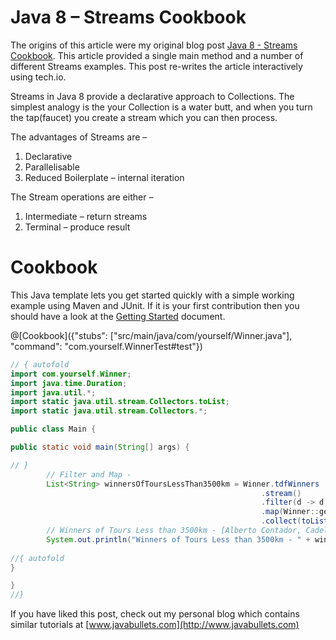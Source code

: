 # Java 8 – Streams Cookbook

The origins of this article were my original blog post [Java 8 - Streams Cookbook](https://www.javabullets.com/java-8-streams-cookbook/). This article provided a single main method and a number of different Streams examples. This post re-writes the article interactively using tech.io.

Streams in Java 8 provide a declarative approach to Collections. The simplest analogy is the your Collection is a water butt, and when you turn the tap(faucet) you create a stream which you can then process.

The advantages of Streams are – 

1. Declarative
2. Parallelisable
3. Reduced Boilerplate – internal iteration

The Stream operations are either –

1. Intermediate – return streams
2. Terminal – produce result

# Cookbook

This Java template lets you get started quickly with a simple working example using Maven and JUnit. If it is your first contribution then you should have a look at the [Getting Started](https://tech.io/doc/getting-started-create-playground) document.

@[Cookbook]({"stubs": ["src/main/java/com/yourself/Winner.java"], "command": "com.yourself.WinnerTest#test"})



```java runnable
// { autofold
import com.yourself.Winner;
import java.time.Duration;
import java.util.*;
import static java.util.stream.Collectors.toList;
import static java.util.stream.Collectors.*;

public class Main {

public static void main(String[] args) {

// }
        // Filter and Map -
        List<String> winnersOfToursLessThan3500km = Winner.tdfWinners
                                                        .stream()
                                                        .filter(d -> d.getLengthKm() < 3500) // Separate out Tours less than 3500km
                                                        .map(Winner::getName) // Get names of winners
                                                        .collect(toList()); // Return a list
        // Winners of Tours Less than 3500km - [Alberto Contador, Cadel Evans, Bradley Wiggins, Chris Froome, Chris Froome]        
        System.out.println("Winners of Tours Less than 3500km - " + winnersOfToursLessThan3500km);
        
//{ autofold
}

}
//}
```

If you have liked this post, check out my personal blog which contains similar tutorials at [www.javabullets.com](http://www.javabullets.com)
